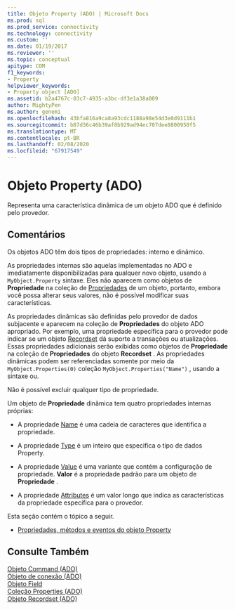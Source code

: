 ```yaml
---
title: Objeto Property (ADO) | Microsoft Docs
ms.prod: sql
ms.prod_service: connectivity
ms.technology: connectivity
ms.custom: ''
ms.date: 01/19/2017
ms.reviewer: ''
ms.topic: conceptual
apitype: COM
f1_keywords:
- Property
helpviewer_keywords:
- Property object [ADO]
ms.assetid: b2a4767c-03c7-4935-a3bc-df3e1a38a009
author: MightyPen
ms.author: genemi
ms.openlocfilehash: 43bfa816a9ca8a93cdc1188a98e54d3e0d9111b1
ms.sourcegitcommit: b87d36c46b39af8b929ad94ec707dee8800950f5
ms.translationtype: MT
ms.contentlocale: pt-BR
ms.lasthandoff: 02/08/2020
ms.locfileid: "67917549"
---
```

# <a name="property-object-ado"></a>Objeto Property (ADO)
Representa uma característica dinâmica de um objeto ADO que é definido pelo provedor.  
  
## <a name="remarks"></a>Comentários  
 Os objetos ADO têm dois tipos de propriedades: interno e dinâmico.  
  
 As propriedades internas são aquelas implementadas no ADO e imediatamente disponibilizadas para qualquer novo objeto, usando a `MyObject.Property` sintaxe. Eles não aparecem como objetos de **Propriedade** na coleção de [Propriedades](../../../ado/reference/ado-api/properties-collection-ado.md) de um objeto, portanto, embora você possa alterar seus valores, não é possível modificar suas características.  
  
 As propriedades dinâmicas são definidas pelo provedor de dados subjacente e aparecem na coleção de **Propriedades** do objeto ADO apropriado. Por exemplo, uma propriedade específica para o provedor pode indicar se um objeto [Recordset](../../../ado/reference/ado-api/recordset-object-ado.md) dá suporte a transações ou atualizações. Essas propriedades adicionais serão exibidas como objetos de **Propriedade** na coleção de **Propriedades** do objeto **Recordset** . As propriedades dinâmicas podem ser referenciadas somente por meio da `MyObject.Properties(0)` coleção `MyObject.Properties("Name")` , usando a sintaxe ou.  
  
 Não é possível excluir qualquer tipo de propriedade.  
  
 Um objeto de **Propriedade** dinâmica tem quatro propriedades internas próprias:  
  
-   A propriedade [Name](../../../ado/reference/ado-api/name-property-ado.md) é uma cadeia de caracteres que identifica a propriedade.  
  
-   A propriedade [Type](../../../ado/reference/ado-api/type-property-ado.md) é um inteiro que especifica o tipo de dados Property.  
  
-   A propriedade [Value](../../../ado/reference/ado-api/value-property-ado.md) é uma variante que contém a configuração de propriedade. **Valor** é a propriedade padrão para um objeto de **Propriedade** .  
  
-   A propriedade [Attributes](../../../ado/reference/ado-api/attributes-property-ado.md) é um valor longo que indica as características da propriedade específica para o provedor.  
  
 Esta seção contém o tópico a seguir.  
  
-   [Propriedades, métodos e eventos do objeto Property](../../../ado/reference/ado-api/property-object-properties-methods-and-events.md)  
  
## <a name="see-also"></a>Consulte Também  
 [Objeto Command (ADO)](../../../ado/reference/ado-api/command-object-ado.md)   
 [Objeto de conexão (ADO)](../../../ado/reference/ado-api/connection-object-ado.md)   
 [Objeto Field](../../../ado/reference/ado-api/field-object.md)   
 [Coleção Properties (ADO)](../../../ado/reference/ado-api/properties-collection-ado.md)   
 [Objeto Recordset (ADO)](../../../ado/reference/ado-api/recordset-object-ado.md)
